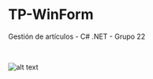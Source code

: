 # TP-WinForm
Gestión de artículos - C# .NET - Grupo 22

</br>

![alt text]([https://raw.githubusercontent.com/nicoamaciel/TP-WinForm/main/Version01/buscarXcodigo.png](https://raw.githubusercontent.com/nicoamaciel/TP-WinForm_Equipo22/main/TPWinForm_Equipo22/menu.png))
